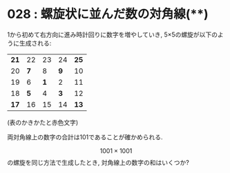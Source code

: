 # 028 : 螺旋状に並んだ数の対角線(\*\*)

1から初めて右方向に進み時計回りに数字を増やしていき, 5×5の螺旋が以下のように生成される:

|        |       |       |       |        |
| ------ | ----- | ----- | ----- | ------ |
| **21** | 22    | 23    | 24    | **25** |
| 20     | **7** | 8     | **9** | 10     |
| 19     | 6     | **1** | 2     | 11     |
| 18     | **5** | 4     | **3** | 12     |
| **17** | 16    | 15    | 14    | **13** |

(表のかきかたと赤色文字)

両対角線上の数字の合計は101であることが確かめられる.

$$1001×1001$$の螺旋を同じ方法で生成したとき, 対角線上の数字の和はいくつか?
